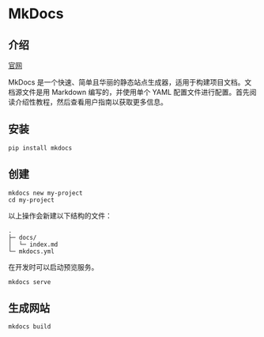 # MkDocs

## 介绍

[官网](https://www.mkdocs.org/)

MkDocs 是一个快速、简单且华丽的静态站点生成器，适用于构建项目文档。文档源文件是用 Markdown 编写的，并使用单个 YAML 配置文件进行配置。首先阅读介绍性教程，然后查看用户指南以获取更多信息。

## 安装

```
pip install mkdocs
```

## 创建

```
mkdocs new my-project
cd my-project
```
以上操作会新建以下结构的文件：
```
.
├─ docs/
│  └─ index.md
└─ mkdocs.yml
```

在开发时可以启动预览服务。
```
mkdocs serve
```
## 生成网站

```
mkdocs build
```